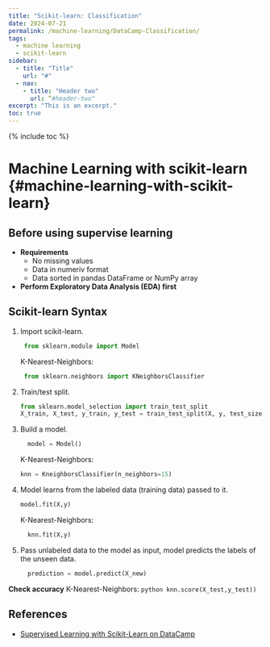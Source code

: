 ```yaml
---
title: "Scikit-learn: Classification"
date: 2024-07-21
permalink: /machine-learning/DataCamp-Classification/
tags:
  - machine learning
  - scikit-learn
sidebar:
  - title: "Title"
    url: "#"
  - nav:
    - title: "Header two"
      url: “#header-two"
excerpt: "This is an excerpt."
toc: true
---
```


{% include toc %}


# Machine Learning with scikit-learn {#machine-learning-with-scikit-learn}

## Before using supervise learning
- **Requirements**
  - No missing values
  - Data in numeriv format
  - Data sorted in pandas DataFrame or NumPy array
- **Perform Exploratory Data Analysis (EDA) first**

## Scikit-learn Syntax

1. Import scikit-learn.
   ```python
    from sklearn.module import Model
   ```
   K-Nearest-Neighbors:
   ```python
    from sklearn.neighbors import KNeighborsClassifier
   ```
2. Train/test split.
    ```python
    from sklearn.model_selection import train_test_split
    X_train, X_test, y_train, y_test = train_test_split(X, y, test_size = 0.3, random_state = 21 stratify = y)
    ``` 
3. Build a model.
    ```python
      model = Model()
    ```
    K-Nearest-Neighbors:
    ```python
    knn = KneighborsClassifier(n_neighbors=15)
    ```
4. Model learns from the labeled data (training data) passed to it.
    ```python
    model.fit(X,y)
    ```
    K-Nearest-Neighbors:
    ```python
      knn.fit(X,y)
    ```
8. Pass unlabeled data to the model as input, model predicts the labels of the unseen data.
    ```python
      prediction = model.predict(X_new)
    ```
**Check accuracy**
    K-Nearest-Neighbors:
    ```python
      knn.score(X_test,y_test))
    ```


## References

- [Supervised Learning with Scikit-Learn on DataCamp](https://app.datacamp.com/learn/courses/supervised-learning-with-scikit-learn)


